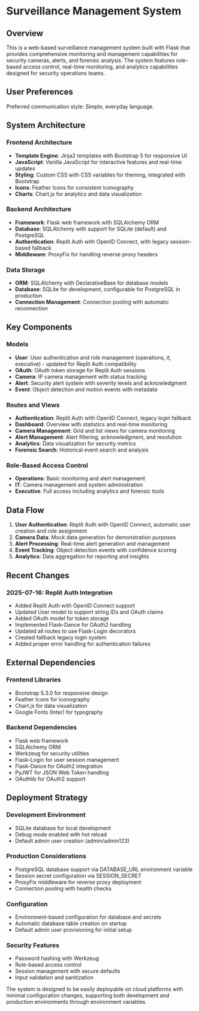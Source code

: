 # Surveillance Management System

## Overview

This is a web-based surveillance management system built with Flask that provides comprehensive monitoring and management capabilities for security cameras, alerts, and forensic analysis. The system features role-based access control, real-time monitoring, and analytics capabilities designed for security operations teams.

## User Preferences

Preferred communication style: Simple, everyday language.

## System Architecture

### Frontend Architecture
- **Template Engine**: Jinja2 templates with Bootstrap 5 for responsive UI
- **JavaScript**: Vanilla JavaScript for interactive features and real-time updates
- **Styling**: Custom CSS with CSS variables for theming, integrated with Bootstrap
- **Icons**: Feather Icons for consistent iconography
- **Charts**: Chart.js for analytics and data visualization

### Backend Architecture
- **Framework**: Flask web framework with SQLAlchemy ORM
- **Database**: SQLAlchemy with support for SQLite (default) and PostgreSQL
- **Authentication**: Replit Auth with OpenID Connect, with legacy session-based fallback
- **Middleware**: ProxyFix for handling reverse proxy headers

### Data Storage
- **ORM**: SQLAlchemy with DeclarativeBase for database models
- **Database**: SQLite for development, configurable for PostgreSQL in production
- **Connection Management**: Connection pooling with automatic reconnection

## Key Components

### Models
- **User**: User authentication and role management (operations, it, executive) - updated for Replit Auth compatibility
- **OAuth**: OAuth token storage for Replit Auth sessions
- **Camera**: IP camera management with status tracking
- **Alert**: Security alert system with severity levels and acknowledgment
- **Event**: Object detection and motion events with metadata

### Routes and Views
- **Authentication**: Replit Auth with OpenID Connect, legacy login fallback
- **Dashboard**: Overview with statistics and real-time monitoring
- **Camera Management**: Grid and list views for camera monitoring
- **Alert Management**: Alert filtering, acknowledgment, and resolution
- **Analytics**: Data visualization for security metrics
- **Forensic Search**: Historical event search and analysis

### Role-Based Access Control
- **Operations**: Basic monitoring and alert management
- **IT**: Camera management and system administration
- **Executive**: Full access including analytics and forensic tools

## Data Flow

1. **User Authentication**: Replit Auth with OpenID Connect, automatic user creation and role assignment
2. **Camera Data**: Mock data generation for demonstration purposes
3. **Alert Processing**: Real-time alert generation and management
4. **Event Tracking**: Object detection events with confidence scoring
5. **Analytics**: Data aggregation for reporting and insights

## Recent Changes

### 2025-07-16: Replit Auth Integration
- Added Replit Auth with OpenID Connect support
- Updated User model to support string IDs and OAuth claims
- Added OAuth model for token storage
- Implemented Flask-Dance for OAuth2 handling
- Updated all routes to use Flask-Login decorators
- Created fallback legacy login system
- Added proper error handling for authentication failures

## External Dependencies

### Frontend Libraries
- Bootstrap 5.3.0 for responsive design
- Feather Icons for iconography
- Chart.js for data visualization
- Google Fonts (Inter) for typography

### Backend Dependencies
- Flask web framework
- SQLAlchemy ORM
- Werkzeug for security utilities
- Flask-Login for user session management
- Flask-Dance for OAuth2 integration
- PyJWT for JSON Web Token handling
- OAuthlib for OAuth2 support

## Deployment Strategy

### Development Environment
- SQLite database for local development
- Debug mode enabled with hot reload
- Default admin user creation (admin/admin123)

### Production Considerations
- PostgreSQL database support via DATABASE_URL environment variable
- Session secret configuration via SESSION_SECRET
- ProxyFix middleware for reverse proxy deployment
- Connection pooling with health checks

### Configuration
- Environment-based configuration for database and secrets
- Automatic database table creation on startup
- Default admin user provisioning for initial setup

### Security Features
- Password hashing with Werkzeug
- Role-based access control
- Session management with secure defaults
- Input validation and sanitization

The system is designed to be easily deployable on cloud platforms with minimal configuration changes, supporting both development and production environments through environment variables.